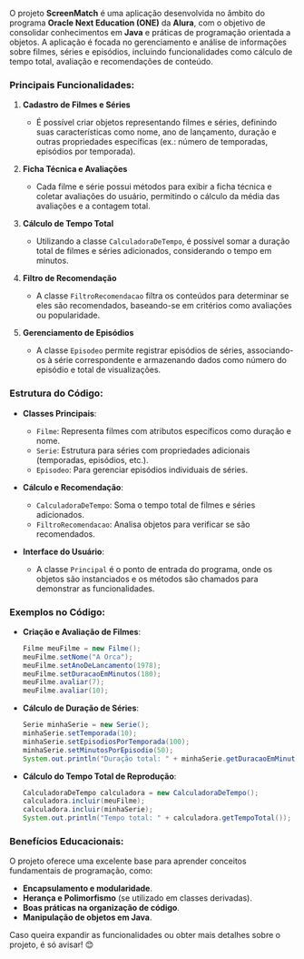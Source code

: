 O projeto **ScreenMatch** é uma aplicação desenvolvida no âmbito do programa **Oracle Next Education (ONE)** da **Alura**, com o objetivo de consolidar conhecimentos em **Java** e práticas de programação orientada a objetos. A aplicação é focada no gerenciamento e análise de informações sobre filmes, séries e episódios, incluindo funcionalidades como cálculo de tempo total, avaliação e recomendações de conteúdo.

### Principais Funcionalidades:

1. **Cadastro de Filmes e Séries**  
   - É possível criar objetos representando filmes e séries, definindo suas características como nome, ano de lançamento, duração e outras propriedades específicas (ex.: número de temporadas, episódios por temporada).

2. **Ficha Técnica e Avaliações**  
   - Cada filme e série possui métodos para exibir a ficha técnica e coletar avaliações do usuário, permitindo o cálculo da média das avaliações e a contagem total.

3. **Cálculo de Tempo Total**  
   - Utilizando a classe `CalculadoraDeTempo`, é possível somar a duração total de filmes e séries adicionados, considerando o tempo em minutos.

4. **Filtro de Recomendação**  
   - A classe `FiltroRecomendacao` filtra os conteúdos para determinar se eles são recomendados, baseando-se em critérios como avaliações ou popularidade.

5. **Gerenciamento de Episódios**  
   - A classe `Episodeo` permite registrar episódios de séries, associando-os à série correspondente e armazenando dados como número do episódio e total de visualizações.

### Estrutura do Código:
- **Classes Principais**:  
   - `Filme`: Representa filmes com atributos específicos como duração e nome.  
   - `Serie`: Estrutura para séries com propriedades adicionais (temporadas, episódios, etc.).  
   - `Episodeo`: Para gerenciar episódios individuais de séries.  

- **Cálculo e Recomendação**:  
   - `CalculadoraDeTempo`: Soma o tempo total de filmes e séries adicionados.  
   - `FiltroRecomendacao`: Analisa objetos para verificar se são recomendados.

- **Interface do Usuário**:  
   - A classe `Principal` é o ponto de entrada do programa, onde os objetos são instanciados e os métodos são chamados para demonstrar as funcionalidades.

### Exemplos no Código:
- **Criação e Avaliação de Filmes**:  
   ```java
   Filme meuFilme = new Filme();
   meuFilme.setNome("A Orca");
   meuFilme.setAnoDeLancamento(1978);
   meuFilme.setDuracaoEmMinutos(180);
   meuFilme.avaliar(7);
   meuFilme.avaliar(10);
   ```
- **Cálculo de Duração de Séries**:  
   ```java
   Serie minhaSerie = new Serie();
   minhaSerie.setTemporada(10);
   minhaSerie.setEpisodiosPorTemporada(100);
   minhaSerie.setMinutosPorEpisodio(50);
   System.out.println("Duração total: " + minhaSerie.getDuracaoEmMinutos());
   ```

- **Cálculo do Tempo Total de Reprodução**:  
   ```java
   CalculadoraDeTempo calculadora = new CalculadoraDeTempo();
   calculadora.incluir(meuFilme);
   calculadora.incluir(minhaSerie);
   System.out.println("Tempo total: " + calculadora.getTempoTotal());
   ```

### Benefícios Educacionais:
O projeto oferece uma excelente base para aprender conceitos fundamentais de programação, como:
- **Encapsulamento e modularidade**.
- **Herança e Polimorfismo** (se utilizado em classes derivadas).  
- **Boas práticas na organização de código**.  
- **Manipulação de objetos em Java**.

Caso queira expandir as funcionalidades ou obter mais detalhes sobre o projeto, é só avisar! 😊
